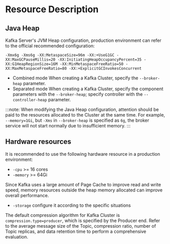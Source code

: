# Resource Description

## Java Heap

Kafka Server's JVM Heap configuration, production environment can refer to the official recommended configuration:
```
-Xmx6g -Xms6g -XX:MetaspaceSize=96m -XX:+UseG1GC -XX:MaxGCPauseMillis=20 -XX:InitiatingHeapOccupancyPercent=35 -XX:G1HeapRegionSize=16M -XX:MinMetaspaceFreeRatio=50 -XX:MaxMetaspaceFreeRatio=80 -XX:+ExplicitGCInvokesConcurrent
```
- Combined mode
    When creating a Kafka Cluster, specify the `--broker-heap` parameter.
- Separated mode
    When creating a Kafka Cluster, specify the component parameters with the `--broker-heap`; specify controller with the `--controller-heap` parameter.

:::note:
    When modifying the Java Heap configuration, attention should be paid to the resources allocated to the Cluster at the same time. For example, `--memory=1Gi`, but `-Xms` in `--broker-heap` is specified as `6g`, the broker service will not start normally due to insufficient memory.
:::

## Hardware resources

It is recommended to use the following hardware resource in a production environment:

- `-cpu` >= 16 cores
- `-memory` >= 64Gi

Since Kafka uses a large amount of Page Cache to improve read and write speed, memory resources outside the heap memory allocated can improve overall performance.

- `-storage` configure it according to the specific situations

The default compression algorithm for Kafka Cluster is `compression.type=producer`, which is specified by the Producer end. Refer to the average message size of the Topic, compression ratio, number of Topic replicas, and data retention time to perform a comprehensive evaluation.